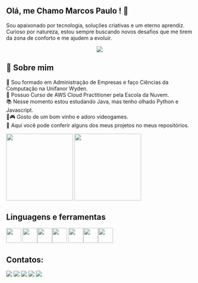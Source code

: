 ## Olá, me Chamo Marcos Paulo ! 👋

 Sou apaixonado por tecnologia, soluções criativas e um eterno aprendiz. Curioso por natureza, estou sempre buscando novos desafios que me tirem da zona de conforto e me ajudem a evoluir.

<div align = "center">
<img src="https://i.pinimg.com/originals/fb/af/c4/fbafc4fe219aef0a25dc8761c52f8ec0.gif">
</div>

## 🚀 Sobre mim

💼    Sou formado em Administração de Empresas e faço Ciências da Computação na Unifanor Wyden. </br>
🏫    Possuo Curso de AWS Cloud Practitioner pela Escola da Nuvem.</br>
📚    Nesse momento estou estudando Java, mas tenho olhado Python e Javascript.</br>
🍷🎮  Gosto de um bom vinho e adoro videogames.</br>
📁    Aqui você pode conferir alguns dos meus projetos no meus repositórios.

<div>
<img height= "180en" src = "https://github-readme-stats.vercel.app/api?username=MarcosPauloSd&show_icons=true&theme=transparent">
<img height= "180en" src = "https://github-readme-stats.vercel.app/api/top-langs/?username=MarcosPauloSd&layout=compact&theme=transparent">
</div>


## Linguagens e ferramentas
<img loading="lazy" src="https://cdn.jsdelivr.net/gh/devicons/devicon/icons/java/java-original.svg" width="40" height="40"/> <img loading="lazy" src="https://cdn.jsdelivr.net/gh/devicons/devicon/icons/linux/linux-original.svg" width="40" height="40"/><img src="https://cdn.jsdelivr.net/gh/devicons/devicon@latest/icons/python/python-original.svg" width="40" height="40" /><img src="https://cdn.jsdelivr.net/gh/devicons/devicon@latest/icons/css3/css3-original-wordmark.svg" width="40" height="40" /> <img src="https://cdn.jsdelivr.net/gh/devicons/devicon@latest/icons/html5/html5-original-wordmark.svg" width="40" height="40"/><img src="https://cdn.jsdelivr.net/gh/devicons/devicon@latest/icons/amazonwebservices/amazonwebservices-plain-wordmark.svg" width="40" height="40"/><img
src="https://cdn.worldvectorlogo.com/logos/delphi-2.svg" width="40" height="40"/>
                  
          

## Contatos:

<div>
<a href="https://www.youtube.com/seu-canal-youtube-aqui" target="_blank"><img loading="lazy" src="https://img.shields.io/badge/YouTube-FF0000?style=for-the-badge&logo=youtube&logoColor=white" target="_blank"></a>
<a href="https://instagram.com/seu-usuário-instagram-aqui" target="_blank"><img loading="lazy" src="https://img.shields.io/badge/-Instagram-%23E4405F?style=for-the-badge&logo=instagram&logoColor=white" target="_blank"></a>
<a href="https://www.twitch.tv/seu-usuário-aqui" target="_blank"><img loading="lazy" src="https://img.shields.io/badge/Twitch-9146FF?style=for-the-badge&logo=twitch&logoColor=white" target="_blank"></a>
<a href = "mailto:contato@seu-usuário-aqui"><img loading="lazy" src="https://img.shields.io/badge/Gmail-D14836?style=for-the-badge&logo=gmail&logoColor=white" target="_blank"></a>
<a href="https://www.linkedin.com/in/seu-usuário-linkedln-aqui" target="_blank"><img loading="lazy" src="https://img.shields.io/badge/-LinkedIn-%230077B5?style=for-the-badge&logo=linkedin&logoColor=white" target="_blank"></a>   
</div>
